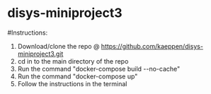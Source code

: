 # disys-miniproject3

#Instructions: 
1. Download/clone the repo @ https://github.com/kaeppen/disys-miniproject3.git
2. cd in to the main directory of the repo 
3. Run the command "docker-compose build --no-cache" 
4. Run the command "docker-compose up" 
5. Follow the instructions in the terminal 